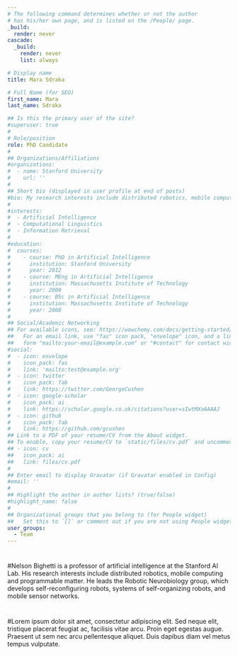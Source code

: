 ```yaml
---
# The following command determines whether or not the author
# has his/her own page, and is listed on the /People/ page.
_build:
  render: never
cascade:
  _build:
    render: never
    list: always

# Display name
title: Mara Sdraka

# Full Name (for SEO)
first_name: Mara 
last_name: Sdraka

## Is this the primary user of the site?
#superuser: true
#
# Role/position
role: PhD Candidate
#
## Organizations/Affiliations
#organizations:
#  - name: Stanford University
#    url: ''
#
## Short bio (displayed in user profile at end of posts)
#bio: My research interests include distributed robotics, mobile computing and programmable matter.
#
#interests:
#  - Artificial Intelligence
#  - Computational Linguistics
#  - Information Retrieval
#
#education:
#  courses:
#    - course: PhD in Artificial Intelligence
#      institution: Stanford University
#      year: 2012
#    - course: MEng in Artificial Intelligence
#      institution: Massachusetts Institute of Technology
#      year: 2009
#    - course: BSc in Artificial Intelligence
#      institution: Massachusetts Institute of Technology
#      year: 2008
#
## Social/Academic Networking
## For available icons, see: https://wowchemy.com/docs/getting-started/page-builder/#icons
##   For an email link, use "fas" icon pack, "envelope" icon, and a link in the
##   form "mailto:your-email@example.com" or "#contact" for contact widget.
#social:
#  - icon: envelope
#    icon_pack: fas
#    link: 'mailto:test@example.org'
#  - icon: twitter
#    icon_pack: fab
#    link: https://twitter.com/GeorgeCushen
#  - icon: google-scholar
#    icon_pack: ai
#    link: https://scholar.google.co.uk/citations?user=sIwtMXoAAAAJ
#  - icon: github
#    icon_pack: fab
#    link: https://github.com/gcushen
## Link to a PDF of your resume/CV from the About widget.
## To enable, copy your resume/CV to `static/files/cv.pdf` and uncomment the lines below.
## - icon: cv
##   icon_pack: ai
##   link: files/cv.pdf
#
## Enter email to display Gravatar (if Gravatar enabled in Config)
#email: ''
#
## Highlight the author in author lists? (true/false)
#highlight_name: false
#
## Organizational groups that you belong to (for People widget)
##   Set this to `[]` or comment out if you are not using People widget.
user_groups:
  - Team
---
```

#
#Nelson Bighetti is a professor of artificial intelligence at the Stanford AI Lab. His research interests include distributed robotics, mobile computing and programmable matter. He leads the Robotic Neurobiology group, which develops self-reconfiguring robots, systems of self-organizing robots, and mobile sensor networks.
#
#Lorem ipsum dolor sit amet, consectetur adipiscing elit. Sed neque elit, tristique placerat feugiat ac, facilisis vitae arcu. Proin eget egestas augue. Praesent ut sem nec arcu pellentesque aliquet. Duis dapibus diam vel metus tempus vulputate.
#